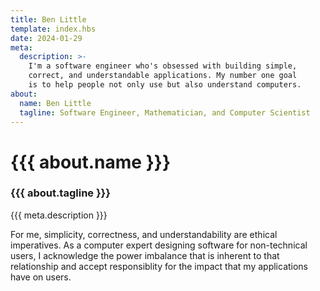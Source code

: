 ```yaml
---
title: Ben Little
template: index.hbs 
date: 2024-01-29
meta:
  description: >-
    I'm a software engineer who's obsessed with building simple,
    correct, and understandable applications. My number one goal
    is to help people not only use but also understand computers.
about:
  name: Ben Little
  tagline: Software Engineer, Mathematician, and Computer Scientist 
---
```


# {{{ about.name }}}

### {{{ about.tagline }}}

{{{ meta.description }}}

For me, simplicity, correctness, and understandability are
ethical imperatives. As a computer expert designing software
for non-technical users, I acknowledge the power imbalance
that is inherent to that relationship and accept responsiblity
for the impact that my applications have on users.
